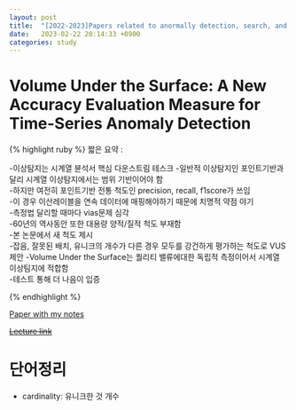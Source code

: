```yaml
---
layout: post
title:  "[2022-2023]Papers related to anormally detection, search, and db"
date:   2023-02-22 20:14:33 +0900
categories: study
---
```





# Volume Under the Surface: A New Accuracy Evaluation Measure for Time-Series Anomaly Detection  




{% highlight ruby %}
짧은 요약 :  


-이상탐지는 시계열 뷴석서 핵심 다운스트림 테스크
-일반적 이상탐지인 포인트기반과 달리 시계열 이상탐지에서는 범위 기반이어야 함  
-하지만 여전히 포인트기반 전통 척도인 precision, recall, f1score가 쓰임  
-이 경우 이산레이블을 연속 데이터에 매핑해야하기 때문에 치명적 약점 야기  
-측정법 달리할 때마다 vias문제 심각  
-60년의 역사동안 또한 대용량 양적/질적 척도 부재함  
-본 논문에서 새 척도 제시  
-잡음, 잘못된 배치, 유니크의 개수가 다른 경우 모두를 강건하게 평가하는 척도로 VUS 제안
-Volume Under the Surface는 퀄리티
밸류에대한 독립적 측정이어서 시계열 이상팀지에 적합함  
-테스트 통해 더 나음이 입증  


{% endhighlight %}


[Paper with my notes]()  


[~~Lecture link~~]()  


# 단어정리  
* cardinality: 유니크한 것 개수



   


